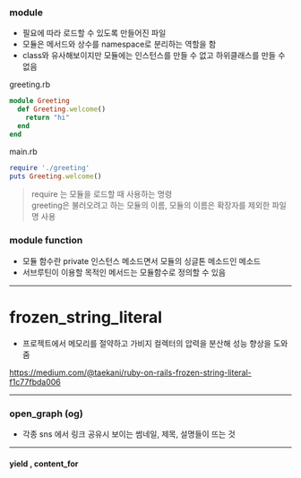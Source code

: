### module
- 필요에 따라 로드할 수 있도록 만들어진 파일 
- 모듈은 메서드와 상수를 namespace로 분리하는 역할을 함 
- class와 유사해보이지만 모듈에는 인스턴스를 만들 수 없고 하위클래스를 만들 수 없음 

greeting.rb
```ruby
module Greeting
  def Greeting.welcome()
    return "hi"
  end
end
```
main.rb
```ruby
require './greeting'
puts Greeting.welcome()
```

> require 는 모듈을 로드할 때 사용하는 명령 <br>
> greeting은 불러오려고 하는 모듈의 이름, 모듈의 이름은 확장자를 제외한 파일명 사용 <br>

### module function 
- 모듈 함수란 private 인스턴스 메소드면서 모듈의 싱글톤 메소드인 메소드 
- 서브루틴이 이용할 목적인 메서드는 모듈함수로 정의할 수 있음 


____

# frozen_string_literal 
- 프로젝트에서 메모리를 절약하고 가비지 컬렉터의 압력을 분산해 성능 향상을 도와줌 

https://medium.com/@taekani/ruby-on-rails-frozen-string-literal-f1c77fbda006


____

### open_graph (og) 
- 각종 sns 에서 링크 공유시 보이는 썸네일, 제목, 설명들이 뜨는 것 

____


#### yield , content_for
